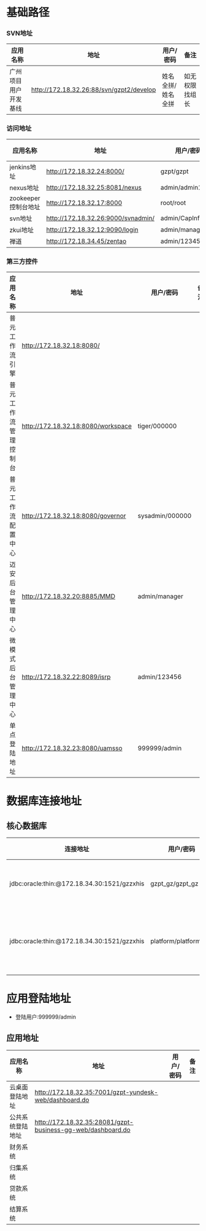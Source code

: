 # 基础路径

### SVN地址
| 应用名称             | 地址                                     | 用户/密码         | 备注           |
|----------------------|------------------------------------------|-------------------|----------------|
| 广州项目用户开发基线 | http://172.18.32.26:88/svn/gzpt2/develop | 姓名全拼/姓名全拼 | 如无权限找组长 |

### 访问地址
| 应用名称            | 地址                               | 用户/密码         | 备注 |
|---------------------|------------------------------------|-------------------|------|
| jenkins地址         | http://172.18.32.24:8000/          | gzpt/gzpt         |      |
| nexus地址           | http://172.18.32.25:8081/nexus     | admin/admin123    |      |
| zookeeper控制台地址 | http://172.18.32.17:8000           | root/root         |      |
| svn地址             | http://172.18.32.26:9000/svnadmin/ | admin/CapInfo.123 |      |
| zkui地址            | http://172.18.32.12:9090/login     | admin/manager     |      |
| 禅道                | http://172.18.34.45/zentao         | admin/123456      |      |

### 第三方控件
| 应用名称             | 地址                               | 用户/密码       | 备注 |
|----------------------|------------------------------------|-----------------|------|
| 普元工作流引擎       | http://172.18.32.18:8080/          |                 |      |
| 普元工作流管理控制台 | http://172.18.32.18:8080/workspace | tiger/000000    |      |
| 普元工作流配置中心   | http://172.18.32.18:8080/governor  | sysadmin/000000 |      |
| 迈安后台管理中心     | http://172.18.32.20:8885/MMD       | admin/manager   |      |
| 微模式后台管理中心   | http://172.18.32.22:8089/isrp      | admin/123456    |      |
| 单点登陆地址         | http://172.18.32.23:8080/uamsso    | 999999/admin    |      |

# 数据库连接地址
## 核心数据库
| 连接地址                                    | 用户/密码            | 备注           |
|---------------------------------------------|----------------------|----------------|
| jdbc:oracle:thin:@172.18.34.30:1521/gzzxhis | gzpt_gz/gzpt_gz      | 开发数据库     |
| jdbc:oracle:thin:@172.18.34.30:1521/gzzxhis | platform/platform123 | 单点登陆数据库 |

# 应用登陆地址
- 登陆用户:999999/admin

## 应用地址
| 应用名称         | 地址                                                        | 用户/密码 | 备注 |
|------------------|-------------------------------------------------------------|-----------|------|
| 云桌面登陆地址   | http://172.18.32.35:7001/gzpt-yundesk-web/dashboard.do      |           |      |
| 公共系统登陆地址 | http://172.18.32.35:28081/gzpt-business-gg-web/dashboard.do |           |      |
| 财务系统         |                                                             |           |      |
| 归集系统         |                                                             |           |      |
| 贷款系统         |                                                             |           |      |
| 结算系统         |                                                             |           |      |


